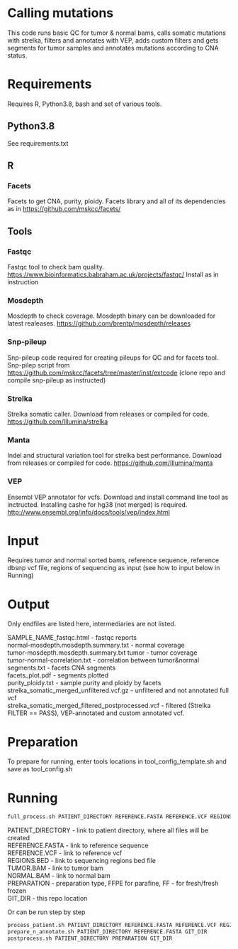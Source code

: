 # Calling mutations 

This code runs basic QC for tumor & normal bams, calls somatic mutations with strelka, filters and annotates with VEP, adds custom filters and gets segments for tumor samples and annotates mutations according to CNA status. 

# Requirements

Requires R, Python3.8, bash and set of various tools. 

## Python3.8 

See requirements.txt 

## R 

### Facets

Facets to get CNA, purity, ploidy. 
Facets library and all of its dependencies as in https://github.com/mskcc/facets/

## Tools 

### Fastqc 

Fastqc tool to check bam quality. 
https://www.bioinformatics.babraham.ac.uk/projects/fastqc/
Install as in instruction

### Mosdepth 

Mosdepth to check coverage. 
Mosdepth binary can be downloaded for latest realeases. https://github.com/brentp/mosdepth/releases 

### Snp-pileup

Snp-pileup code required for creating pileups for QC and for facets tool. 
Snp-pilep script from https://github.com/mskcc/facets/tree/master/inst/extcode (clone repo and compile snp-pileup as instructed)

### Strelka

Strelka somatic caller. 
Download from releases or compiled for code. https://github.com/Illumina/strelka

### Manta 

Indel and structural variation tool for strelka best performance. 
Download from releases or compiled for code.  https://github.com/Illumina/manta

### VEP

Ensembl VEP annotator for vcfs. 
Download and install command line tool as inctructed. Installing cashe for hg38 (not merged) is required. http://www.ensembl.org/info/docs/tools/vep/index.html 

# Input 

Requires tumor and normal sorted bams, reference sequence, reference dbsnp vcf file, regions of sequencing as input (see how to input below in Running)

# Output 

Only endfiles are listed here, intermediaries are not listed.   
  
SAMPLE_NAME_fastqc.html - fastqc reports  
normal-mosdepth.mosdepth.summary.txt - normal coverage  
tumor-mosdepth.mosdepth.summary.txt tumor - tumor coverage  
tumor-normal-correlation.txt - correlation between tumor&normal  
segments.txt - facets CNA segments  
facets_plot.pdf - segments plotted  
purity_ploidy.txt - sample purity and ploidy by facets  
strelka_somatic_merged_unfiltered.vcf.gz - unfiltered and not annotated full vcf  
strelka_somatic_merged_filtered_postprocessed.vcf - filtered (Strelka FILTER == PASS), VEP-annotated and custom annotated vcf.  

# Preparation 

To prepare for running, enter tools locations in tool_config_template.sh and save as tool_config.sh 


# Running 

```sh
full_process.sh PATIENT_DIRECTORY REFERENCE.FASTA REFERENCE.VCF REGIONS.BED TUMOR.BAM NORMAL.BAM PREPARATION GIT_DIR
```
PATIENT_DIRECTORY - link to patient directory, where all files will be created  
REFERENCE.FASTA - link to reference sequence  
REFERENCE.VCF - link to reference vcf  
REGIONS.BED - link to sequencing regions bed file  
TUMOR.BAM - link to tumor bam  
NORMAL.BAM - link to normal bam  
PREPARATION - preparation type, FFPE for parafine, FF - for fresh/fresh frozen  
GIT_DIR - this repo location

Or can be run step by step   

```sh
process_patient.sh PATIENT_DIRECTORY REFERENCE.FASTA REFERENCE.VCF REGIONS.BED TUMOR.BAM NORMAL.BAM GIT_DIR
prepare_n_annotate.sh PATIENT_DIRECTORY REFERENCE.FASTA GIT_DIR
postprocess.sh PATIENT_DIRECTORY PREPARATION GIT_DIR
```